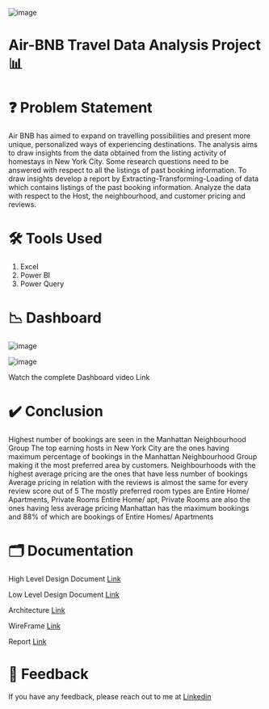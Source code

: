 ![image](https://github.com/user-attachments/assets/930bb8fb-d772-4dca-86dc-7bb03c7b8eae)

# Air-BNB Travel Data Analysis Project 📊

# ❓ Problem Statement

Air BNB has aimed to expand on travelling possibilities and present more unique, personalized ways of experiencing destinations. The analysis aims to draw insights from the data obtained from the listing activity of homestays in New York City. Some research questions need to be answered with respect to all the listings of past booking information. To draw insights develop a report by Extracting-Transforming-Loading of data which contains listings of the past booking information. Analyze the data with respect to the Host, the neighbourhood, and customer pricing and reviews.

# 🛠 Tools Used

1. Excel
2. Power BI
3. Power Query
   
# 📉 Dashboard

![image](https://github.com/user-attachments/assets/81876088-7d46-41be-b1e3-0876c641fe35)


![image](https://github.com/user-attachments/assets/25b1e305-2ec4-48d9-b697-edc6273e13e3)


Watch the complete Dashboard video Link

# ✔️ Conclusion

Highest number of bookings are seen in the Manhattan Neighbourhood Group
The top earning hosts in New York City are the ones having maximum percentage of bookings in the Manhattan Neighbourhood Group making it the most preferred area by customers.
Neighbourhoods with the highest average pricing are the ones that have less number of bookings
Average pricing in relation with the reviews is almost the same for every review score out of 5
The mostly preferred room types are Entire Home/ Apartments, Private Rooms
Entire Home/ apt, Private Rooms are also the ones having less average pricing
Manhattan has the maximum bookings and 88% of which are bookings of Entire Homes/ Apartments

# 🗂 Documentation

High Level Design Document [Link](https://github.com/user-attachments/files/17014813/HLD.BusinessAnalyst.iN.pdf)

Low Level Design Document [Link](https://github.com/user-attachments/files/17014819/LLD.BA.iN.pdf)


Architecture [Link](https://github.com/user-attachments/files/17014831/BA.Architecture.iN.pdf)

WireFrame  [Link](https://github.com/user-attachments/files/17014837/BA.Wireframe.iN.pdf)


Report [Link](https://github.com/user-attachments/files/17014898/Air-BNB.Data.Analysis.Report.pptx)


# 📩 Feedback

If you have any feedback, please reach out to me at [Linkedin](https://www.linkedin.com/in/mayankyadv?utm_source=share&utm_campaign=share_via&utm_content=profile&utm_medium=android_app)
